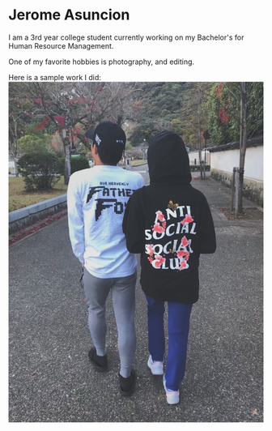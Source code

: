 # Jerome Asuncion

I am a 3rd year college student currently working on my Bachelor's for Human Resource Management.

One of my favorite hobbies is photography, and editing.

Here is a sample work I did: ![1](Winter.jpg)
